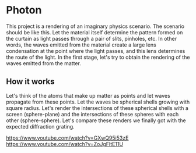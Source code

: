 # Photon
This project is a rendering of an imaginary physics scenario.
The scenario should be like this.
Let the material itself determine the pattern formed on the curtain as light passes through a pair of slits, pinholes, etc.
In other words, the waves emitted from the material create a large lens condensation at the point where the light passes, and this lens determines the route of the light.
In the first stage, let's try to obtain the rendering of the waves emitted from the matter.

## How it works
Let's think of the atoms that make up matter as points and let waves propagate from these points.
Let the waves be spherical shells growing with square radius.
Let's render the intersections of these spherical shells with a screen (sphere-plane) and the intersections of these spheres with each other (sphere-sphere).
Let's compare these renders we finally got with the expected diffraction grating.

https://www.youtube.com/watch?v=GXwQ95i53zE
https://www.youtube.com/watch?v=ZoJgFltE11U

